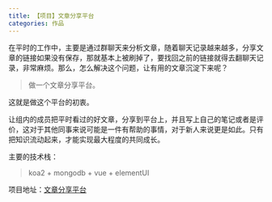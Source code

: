 ```yaml
---
title: 【项目】文章分享平台
categories: 作品
---
```


在平时的工作中，主要是通过群聊天来分析文章，随着聊天记录越来越多，分享文章的链接如果没有保存，那就基本上被刷掉了，要找回之前的链接就得去翻聊天记录，非常麻烦。那么，怎么解决这个问题，让有用的文章沉淀下来呢？

> 做一个文章分享平台。

这就是做这个平台的初衷。

让组内的成员把平时看过的好文章，分享到平台上，并且写上自己的笔记或者是评价，这对于其他同事来说可能是一件有帮助的事情，对于新人来说更是如此。只有把知识流动起来，才能实现最大程度的共同成长。

主要的技术栈：

>  koa2 + mongodb + vue + elementUI

项目地址：[文章分享平台][1]

[1]:	https://polar-journey-84008.herokuapp.com/